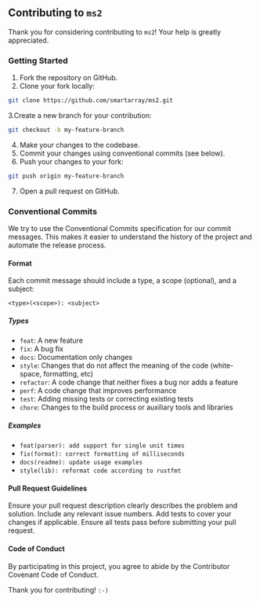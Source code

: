 ## Contributing to `ms2`
Thank you for considering contributing to `ms2`! Your help is greatly appreciated.

### Getting Started
1. Fork the repository on GitHub.
2. Clone your fork locally:

```sh
git clone https://github.com/smartarray/ms2.git
```

3.Create a new branch for your contribution:

```sh
git checkout -b my-feature-branch
```

4. Make your changes to the codebase.
5. Commit your changes using conventional commits (see below).
6. Push your changes to your fork:
```sh
git push origin my-feature-branch
```

7. Open a pull request on GitHub.


### Conventional Commits
We try to use the Conventional Commits specification for our commit messages. This makes it easier to understand the history of the project and automate the release process.

#### Format
Each commit message should include a type, a scope (optional), and a subject:

```
<type>(<scope>): <subject>
```

##### Types
- `feat`: A new feature
- `fix`: A bug fix
- `docs`: Documentation only changes
- `style`: Changes that do not affect the meaning of the code (white-space, formatting, etc)
- `refactor`: A code change that neither fixes a bug nor adds a feature
- `perf`: A code change that improves performance
- `test`: Adding missing tests or correcting existing tests
- `chore`: Changes to the build process or auxiliary tools and libraries

##### Examples
- `feat(parser): add support for single unit times`
- `fix(format): correct formatting of milliseconds`
- `docs(readme): update usage examples`
- `style(lib): reformat code according to rustfmt`

#### Pull Request Guidelines
Ensure your pull request description clearly describes the problem and solution.
Include any relevant issue numbers.
Add tests to cover your changes if applicable.
Ensure all tests pass before submitting your pull request.

#### Code of Conduct
By participating in this project, you agree to abide by the Contributor Covenant Code of Conduct.

Thank you for contributing! `:-)`
